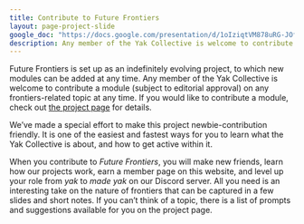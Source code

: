```yaml
---
title: Contribute to Future Frontiers
layout: page-project-slide
google_doc: "https://docs.google.com/presentation/d/1oIziqtVM878uRG-JOfrQNvGFsQWKP_S_W8cLkhQlXvA/edit#slide=id.gadc2f788a3_0_0"
description: Any member of the Yak Collective is welcome to contribute a module (subject to editorial approval) on any frontiers-related topic at any time.
---
```

Future Frontiers is set up as an indefinitely evolving project, to which new modules can be added at any time. Any member of the Yak Collective is welcome to contribute a module (subject to editorial approval) on any frontiers-related topic at any time. If you would like to contribute a module, check out [the project page](https://roamresearch.com/#/app/ArtOfGig/page/O12GM-bXp) for details.

We’ve made a special effort to make this project newbie-contribution friendly. It is one of the easiest and fastest ways for you to learn what the Yak Collective is about, and how to get active within it.

When you contribute to _Future Frontiers_, you will make new friends, learn how our projects work, earn a member page on this website, and level up your role from _yak_ to _made yak_ on our Discord server. All you need is an interesting take on the nature of frontiers that can be captured in a few slides and short notes. If you can’t think of a topic,  there is a list of prompts and suggestions available for you on the project page.
